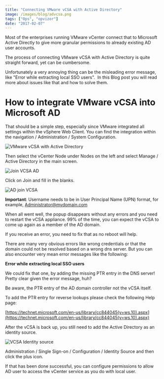 ```yaml
---
title: "Connecting VMware vCSA with Active Directory"
image: /images/blog/advcsa.png
tags: ["Ops", "opvizor"]
date: "2017-02-07"
---
```


Most of the enterprises running VMware vCenter connect that to Microsoft Active Directly to give more granular permissions to already existing AD user accounts.

The process of connecting VMware vCSA with Active Directory is quite straight forward, yet can be cumbersome.

Unfortunately a very annoying thing can be the misleading error message, like "Error while extracting local SSO users".  In this Blog post you will read more about issues like that and how to solve them.

# How to integrate VMware vCSA into Microsoft AD

That should be a simple step, especially since VMware integrated all settings within the vSphere Web Client. You can find the integration within the navigation / Administration / System Configuration.

![VMware vCSA with Active Directory](/images/blog/advcsa.png)

Then select the vCenter Node under Nodes on the left and select Manage / Active Directory in the main screen.

![Join VCSA AD](/images/blog/advcsajoin.png)

Click on Join and fill in the blanks.

![AD join VCSA](/images/blog/advcsajoin2.png)

**Important**: Username needs to be in User Principal Name (UPN) format, for example, Administrator@mydomain.com

When all went well, the popup disappears without any errors and you need to restart the vCSA appliance. 99% of the time, you can expect the vCSA to come up again as a member of the AD domain.

If you receive an error, you need to fix that as no reboot will help.

There are many very obvious errors like wrong credentials or that the domain could not be resolved based on a wrong dns server. But you can also encounter very mean error messages like the following: 

**Error while extracting local SSO users**

We could fix that one, by adding the missing PTR entry in the DNS server! Pretty clear given the error message, huh?

Be aware, the PTR entry of the AD domain controller not the vCSA itself.

To add the PTR entry for reverse lookups please check the following Help page: 

[https://technet.microsoft.com/en-us/library/cc844045(v=ws.10).aspx](https://technet.microsoft.com/en-us/library/cc844045(v=ws.10).aspx)

After the vCSA is back up, you still need to add the Active Directory as an identity source.

![VCSA Identity source](/images/blog/identity.png)

Administration / Single Sign-on / Configuration / Identity Source and then click the plus icon.

If that has been done successful, you can configure permissions to allow AD user to access the vCenter service as you do with local user.
